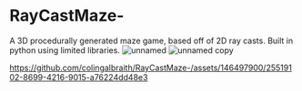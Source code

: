 # RayCastMaze-
A 3D procedurally generated maze game, based off of 2D ray casts. Built in python using limited libraries. 
![unnamed](https://github.com/colingalbraith/RayCastMaze-/assets/146497900/8df17009-0b11-4788-91a7-bc77d2d8dcb9)
![unnamed copy](https://github.com/colingalbraith/RayCastMaze-/assets/146497900/71bf772f-3e76-478f-bd9c-8eee26087ab0)


https://github.com/colingalbraith/RayCastMaze-/assets/146497900/25519102-8699-4216-9015-a76224dd48e3

